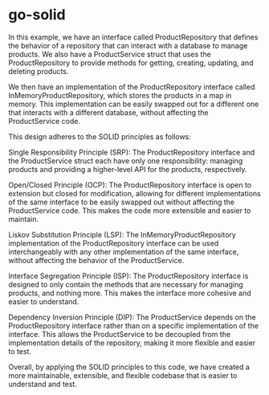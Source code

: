 # go-solid

In this example, we have an interface called ProductRepository that defines the behavior of a repository that can interact with a database to manage products. We also have a ProductService struct that uses the ProductRepository to provide methods for getting, creating, updating, and deleting products.

We then have an implementation of the ProductRepository interface called InMemoryProductRepository, which stores the products in a map in memory. This implementation can be easily swapped out for a different one that interacts with a different database, without affecting the ProductService code.

This design adheres to the SOLID principles as follows:

Single Responsibility Principle (SRP): The ProductRepository interface and the ProductService struct each have only one responsibility: managing products and providing a higher-level API for the products, respectively.

Open/Closed Principle (OCP): The ProductRepository interface is open to extension but closed for modification, allowing for different implementations of the same interface to be easily swapped out without affecting the ProductService code. This makes the code more extensible and easier to maintain.

Liskov Substitution Principle (LSP): The InMemoryProductRepository implementation of the ProductRepository interface can be used interchangeably with any other implementation of the same interface, without affecting the behavior of the ProductService.

Interface Segregation Principle (ISP): The ProductRepository interface is designed to only contain the methods that are necessary for managing products, and nothing more. This makes the interface more cohesive and easier to understand.

Dependency Inversion Principle (DIP): The ProductService depends on the ProductRepository interface rather than on a specific implementation of the interface. This allows the ProductService to be decoupled from the implementation details of the repository, making it more flexible and easier to test.

Overall, by applying the SOLID principles to this code, we have created a more maintainable, extensible, and flexible codebase that is easier to understand and test.
